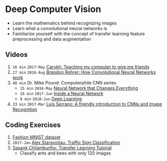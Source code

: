 # Deep Computer Vision

- Learn the mathematics behind recognizing images
- Learn what a convolutional neural networks is
- Familiarize yourself with the concept of transfer learning
  feature preprocessing and data augmentation


## Videos

1. `16 min` `2017-May` [Carykh: Teaching my computer to give me friends][v1]
2. `27 min` `2016-Aug` [Brandon Rohrer: How Convolutional Neural Networks work][v2]
3. `40 min` Dr. Mike Pound: Computerphile CNN series
    - `15 min` `2016-May` [Neural Network that Changes Everything][v3]
    - `16 min` `2017-Jun` [Inside a Neural Network][v4]
    -  `9 min` `2018-Jun` [Deep Learning][v5]
4. `33 min` `2017-Mar` [Luis Serrano: A friendly introduction to CNNs and Image Recognition][v6]

## Coding Exercises

1. [Fashion MNIST dataset][c1]
2. `2017-Jan` [Alex Staravoitau: Traffic Sign Classification][c2]
3. [Sasank Chilamkurthy: Transfer Learning Tutorial][c3]
    - Classify ants and bees with only 120 images

[v1]: https://www.youtube.com/watch?v=p_7GWRup-nQ
[v2]: https://www.youtube.com/watch?v=FmpDIaiMIeA
[v3]: https://www.youtube.com/watch?v=py5byOOHZM8
[v4]: https://www.youtube.com/watch?v=BFdMrDOx_CM
[v5]: https://www.youtube.com/watch?v=TJlAxW-2nmI
[v6]: https://www.youtube.com/watch?v=2-Ol7ZB0MmU

[c1]: https://www.kaggle.com/zalando-research/fashionmnist/home
[c2]: https://navoshta.com/traffic-signs-classification/
[c3]: https://pytorch.org/tutorials/beginner/transfer_learning_tutorial.html
